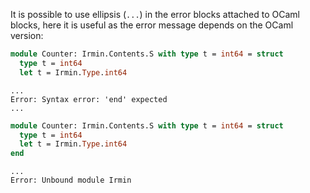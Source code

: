 It is possible to use ellipsis (`...`) in the error blocks attached to OCaml blocks, here it is useful as the error message depends on the OCaml version:

```ocaml version<5.2
module Counter: Irmin.Contents.S with type t = int64 = struct
  type t = int64
  let t = Irmin.Type.int64
```
```mdx-error
...
Error: Syntax error: 'end' expected
...
```

```ocaml
module Counter: Irmin.Contents.S with type t = int64 = struct
  type t = int64
  let t = Irmin.Type.int64
end
```
```mdx-error
...
Error: Unbound module Irmin
```
